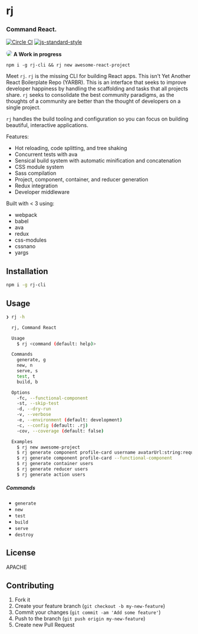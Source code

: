 # rj
### Command React.

[![Circle CI](https://circleci.com/gh/forstaathletics/rj.svg?style=svg)](https://circleci.com/gh/forstaathletics/rj) [![js-standard-style](https://img.shields.io/badge/code%20style-standard-brightgreen.svg?style=flat)](https://github.com/feross/standard)   

<img src="http://www.fillmurray.com/56/56" style="border-radius:50%;" /> __A Work in progress__


```
npm i -g rj-cli && rj new awesome-react-project
```


Meet `rj`. `rj` is the missing CLI for building React apps. This isn't Yet Another React Boilerplate Repo (YARBR).
This is an interface that seeks to improve developer happiness by handling the scaffolding and tasks that all projects share.
`rj` seeks to consolidate the best community paradigms, as the thoughts of a community are better than the thought of developers on a single project.

`rj` handles the build tooling and configuration so you can focus on building beautiful, interactive applications.

Features:

- Hot reloading, code splitting, and tree shaking
- Concurrent tests with ava
- Sensical build system with automatic minification and concatenation
- CSS module system
- Sass compilation
- Project, component, container, and reducer generation
- Redux integration
- Developer middleware

Built with < 3 using:

- webpack
- babel
- ava
- redux
- css-modules
- cssnano
- yargs

## Installation

```sh
npm i -g rj-cli
```

## Usage

```sh
❯ rj -h

  rj, Command React

  Usage
    $ rj <command (default: help)>

  Commands
    generate, g
    new, n
    serve, s
    test, t
    build, b

  Options
    -fc, --functional-component 
    -st, --skip-test
    -d, --dry-run
    -v, --verbose
    -e, --environment (default: development)
    -c, --config (default: .rj)
    -cov, --coverage (default: false)

  Examples
    $ rj new awesome-project
    $ rj generate component profile-card username avatarUrl:string:required followers:number
    $ rj generate component profile-card --functional-component
    $ rj generate container users
    $ rj generate reducer users
    $ rj generate action users
```

##### Commands

- `generate`
- `new`
- `test`
- `build`
- `serve`
- `destroy`

## License

APACHE

## Contributing

1. Fork it
2. Create your feature branch (`git checkout -b my-new-feature`)
3. Commit your changes (`git commit -am 'Add some feature'`)
4. Push to the branch (`git push origin my-new-feature`)
5. Create new Pull Request
